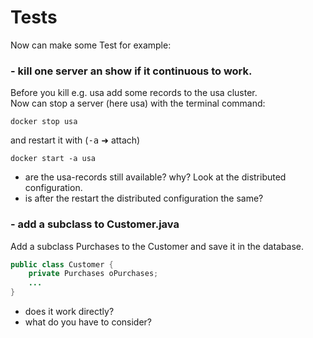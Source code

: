 # Tests
Now can make some Test for example:

### - kill one server an show if it continuous to work.

Before you kill e.g. usa add some records to the usa cluster.<br/>
Now can stop a server (here usa) with the terminal command:
    
    docker stop usa
    
and restart it with (<tt>-a</tt> &#x279c; attach)

    docker start -a usa
    
    
* are the usa-records still available? why? Look at the distributed configuration.
* is after the restart the distributed configuration the same?

### - add a subclass to Customer.java 
Add a subclass Purchases to the Customer and save it in the database.

```java
public class Customer {
	private Purchases oPurchases;
    ...
}
```

* does it work directly?
* what do you have to consider?


    

    